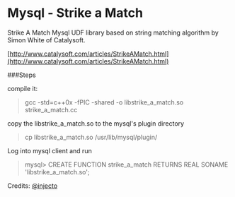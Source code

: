 # Mysql - Strike a Match
Strike A Match Mysql UDF library based on string matching algorithm by Simon White of Catalysoft.

[http://www.catalysoft.com/articles/StrikeAMatch.html](http://www.catalysoft.com/articles/StrikeAMatch.html)

###Steps

compile it:
> gcc -std=c++0x -fPIC -shared -o libstrike_a_match.so strike_a_match.cc

copy the libstrike_a_match.so to the mysql's plugin directory
> cp libstrike_a_match.so /usr/lib/mysql/plugin/

Log into mysql client and run
> mysql> CREATE FUNCTION strike_a_match RETURNS REAL SONAME 'libstrike_a_match.so';

Credits:
[@injecto](https://github.com/injecto/mymetrics)


















